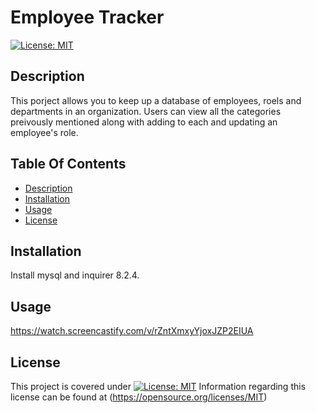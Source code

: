 # Employee Tracker
[![License: MIT](https://img.shields.io/badge/License-MIT-yellow.svg)](https://opensource.org/licenses/MIT)
 
## Description

  This porject allows you to keep up a database of employees, roels and departments in an organization. Users can view all the categories preivously mentioned along with adding to each and updating an employee's role.

  ## Table Of Contents
  - [Description](#description)
  - [Installation](#installation)
  - [Usage](#usage)
  - [License](#license)

  


  ## Installation
  
  Install mysql and inquirer 8.2.4.

  ## Usage

  https://watch.screencastify.com/v/rZntXmxyYjoxJZP2EIUA

  ## License

  This project is covered under [![License: MIT](https://img.shields.io/badge/License-MIT-yellow.svg)](https://opensource.org/licenses/MIT) Information regarding this license can be found at (https://opensource.org/licenses/MIT)
